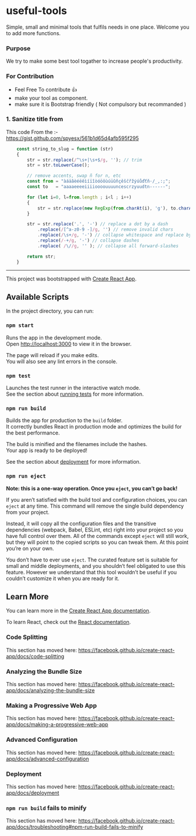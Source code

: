 # useful-tools
Simple, small and minimal tools that fulfils needs in one place. Welcome you to add more functions.

### Purpose
We try to make some best tool togather to increase people's productivity.

### For Contribution
- Feel Free To contribute :+1:
- make your tool as component.
- make sure it is Bootstrap friendly ( Not compulsory but recommanded )

### 1. Sanitize title from 

This code From the :- https://gist.github.com/spyesx/561b1d65d4afb595f295

```javascript
    const string_to_slug = function (str)
    {
        str = str.replace(/^\s+|\s+$/g, ''); // trim
        str = str.toLowerCase();

        // remove accents, swap ñ for n, etc
        const from = "àáäâèéëêìíïîòóöôùúüûñçěščřžýúůďťň·/_,:;";
        const to   = "aaaaeeeeiiiioooouuuuncescrzyuudtn------";

        for (let i=0, l=from.length ; i<l ; i++)
        {
            str = str.replace(new RegExp(from.charAt(i), 'g'), to.charAt(i));
        }

        str = str.replace('.', '-') // replace a dot by a dash 
            .replace(/[^a-z0-9 -]/g, '') // remove invalid chars
            .replace(/\s+/g, '-') // collapse whitespace and replace by a dash
            .replace(/-+/g, '-') // collapse dashes
            .replace( /\//g, '' ); // collapse all forward-slashes

        return str;
    }

```

---
This project was bootstrapped with [Create React App](https://github.com/facebook/create-react-app).

## Available Scripts

In the project directory, you can run:

### `npm start`

Runs the app in the development mode.<br />
Open [http://localhost:3000](http://localhost:3000) to view it in the browser.

The page will reload if you make edits.<br />
You will also see any lint errors in the console.

### `npm test`

Launches the test runner in the interactive watch mode.<br />
See the section about [running tests](https://facebook.github.io/create-react-app/docs/running-tests) for more information.

### `npm run build`

Builds the app for production to the `build` folder.<br />
It correctly bundles React in production mode and optimizes the build for the best performance.

The build is minified and the filenames include the hashes.<br />
Your app is ready to be deployed!

See the section about [deployment](https://facebook.github.io/create-react-app/docs/deployment) for more information.

### `npm run eject`

**Note: this is a one-way operation. Once you `eject`, you can’t go back!**

If you aren’t satisfied with the build tool and configuration choices, you can `eject` at any time. This command will remove the single build dependency from your project.

Instead, it will copy all the configuration files and the transitive dependencies (webpack, Babel, ESLint, etc) right into your project so you have full control over them. All of the commands except `eject` will still work, but they will point to the copied scripts so you can tweak them. At this point you’re on your own.

You don’t have to ever use `eject`. The curated feature set is suitable for small and middle deployments, and you shouldn’t feel obligated to use this feature. However we understand that this tool wouldn’t be useful if you couldn’t customize it when you are ready for it.

## Learn More

You can learn more in the [Create React App documentation](https://facebook.github.io/create-react-app/docs/getting-started).

To learn React, check out the [React documentation](https://reactjs.org/).

### Code Splitting

This section has moved here: https://facebook.github.io/create-react-app/docs/code-splitting

### Analyzing the Bundle Size

This section has moved here: https://facebook.github.io/create-react-app/docs/analyzing-the-bundle-size

### Making a Progressive Web App

This section has moved here: https://facebook.github.io/create-react-app/docs/making-a-progressive-web-app

### Advanced Configuration

This section has moved here: https://facebook.github.io/create-react-app/docs/advanced-configuration

### Deployment

This section has moved here: https://facebook.github.io/create-react-app/docs/deployment

### `npm run build` fails to minify

This section has moved here: https://facebook.github.io/create-react-app/docs/troubleshooting#npm-run-build-fails-to-minify
